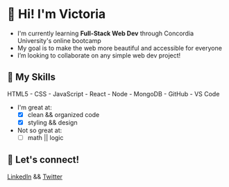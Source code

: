 # 👋 Hi! I'm Victoria

- I'm currently learning **Full-Stack Web Dev** through Concordia University's online bootcamp
- My goal is to make the web more beautiful and accessible for everyone
- I’m looking to collaborate on any simple web dev project!

## 💪 My Skills
HTML5 - CSS - JavaScript - React - Node - MongoDB - GitHub - VS Code
- I'm great at:
  - [x] clean && organized code
  - [x] styling && design
- Not so great at:
  - [ ] math || logic

## 🤟 Let's connect!
[LinkedIn](https://www.linkedin.com/in/victoria-peart/) && [Twitter](https://twitter.com/vikki_peart)

